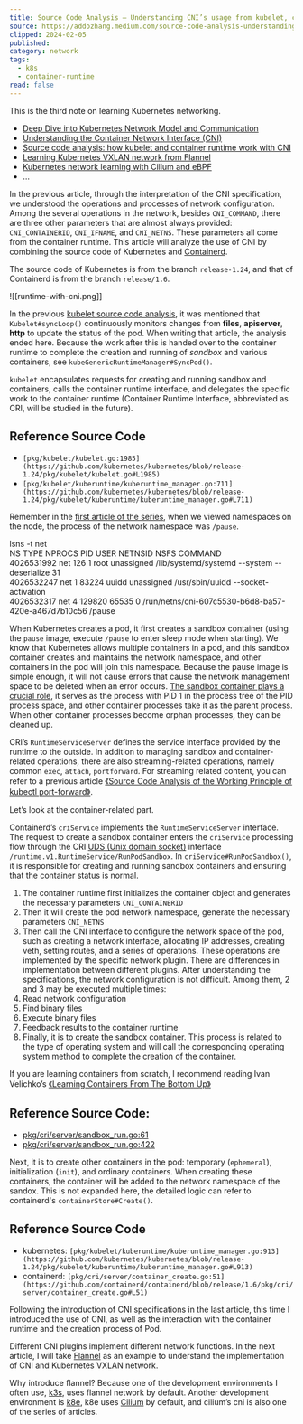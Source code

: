 ```yaml
---
title: Source Code Analysis — Understanding CNI’s usage from kubelet, container runtime
source: https://addozhang.medium.com/source-code-analysis-understanding-cnis-usage-from-kubelet-container-runtime-24d72f29466b
clipped: 2024-02-05
published: 
category: network
tags:
  - k8s
  - container-runtime
read: false
---
```


This is the third note on learning Kubernetes networking.

-   [Deep Dive into Kubernetes Network Model and Communication](https://medium.com/@addozhang/deep-dive-into-kubernetes-network-model-and-communication-57a2bffc852e)
-   [Understanding the Container Network Interface (CNI)](https://addozhang.medium.com/introduction-to-container-network-interface-cni-25309a64b23e)
-   [Source code analysis: how kubelet and container runtime work with CNI](https://medium.com/@addozhang/source-code-analysis-understanding-cnis-usage-from-kubelet-container-runtime-24d72f29466b)
-   [Learning Kubernetes VXLAN network from Flannel](https://addozhang.medium.com/learning-kubernetes-vxlan-network-with-flannel-2d6a58c95300)
-   [Kubernetes network learning with Cilium and eBPF](https://addozhang.medium.com/kubernetes-network-learning-with-cilium-and-ebpf-aafbf3163840)
-   …

In the previous article, through the interpretation of the CNI specification, we understood the operations and processes of network configuration. Among the several operations in the network, besides `CNI_COMMAND`, there are three other parameters that are almost always provided: `CNI_CONTAINERID`, `CNI_IFNAME`, and `CNI_NETNS`. These parameters all come from the container runtime. This article will analyze the use of CNI by combining the source code of Kubernetes and [Containerd](https://containerd.io/).

The source code of Kubernetes is from the branch `release-1.24`, and that of Containerd is from the branch `release/1.6`.

!\[\[runtime-with-cni.png\]\]

In the previous [kubelet source code analysis](https://mp.weixin.qq.com/s/O7k3MlgyonNtOUxNPrN8lg), it was mentioned that `Kubelet#syncLoop()` continuously monitors changes from **files**, **apiserver**, **http** to update the status of the pod. When writing that article, the analysis ended here. Because the work after this is handed over to the container runtime to complete the creation and running of *sandbox* and various containers, see `kubeGenericRuntimeManager#SyncPod()`.

`kubelet` encapsulates requests for creating and running sandbox and containers, calls the container runtime interface, and delegates the specific work to the container runtime (Container Runtime Interface, abbreviated as CRI, will be studied in the future).

## Reference Source Code

-   `[pkg/kubelet/kubelet.go:1985](https://github.com/kubernetes/kubernetes/blob/release-1.24/pkg/kubelet/kubelet.go#L1985)`
-   `[pkg/kubelet/kuberuntime/kuberuntime_manager.go:711](https://github.com/kubernetes/kubernetes/blob/release-1.24/pkg/kubelet/kuberuntime/kuberuntime_manager.go#L711)`

Remember in the [first article of the series](https://atbug.com/deep-dive-k8s-network-mode-and-communication/), when we viewed namespaces on the node, the process of the network namespace was `/pause`.

lsns -t net  
        NS TYPE NPROCS    PID USER     NETNSID NSFS                                                COMMAND  
4026531992 net     126      1 root  unassigned                                                     /lib/systemd/systemd --system --deserialize 31  
4026532247 net       1  83224 uuidd unassigned                                                     /usr/sbin/uuidd --socket-activation  
4026532317 net       4 129820 65535          0 /run/netns/cni-607c5530-b6d8-ba57-420e-a467d7b10c56 /pause

When Kubernetes creates a pod, it first creates a sandbox container (using the `pause` image, execute `/pause` to enter sleep mode when starting). We know that Kubernetes allows multiple containers in a pod, and this sandbox container creates and maintains the network namespace, and other containers in the pod will join this namespace. Because the pause image is simple enough, it will not cause errors that cause the network management space to be deleted when an error occurs. [The sandbox container plays a crucial role](https://www.ianlewis.org/en/almighty-pause-container), it serves as the process with PID 1 in the process tree of the PID process space, and other container processes take it as the parent process. When other container processes become orphan processes, they can be cleaned up.

CRI’s `RuntimeServiceServer` defines the service interface provided by the runtime to the outside. In addition to managing sandbox and container-related operations, there are also streaming-related operations, namely common `exec`, `attach`, `portforward`. For streaming related content, you can refer to a previous article [《Source Code Analysis of the Working Principle of kubectl port-forward》](https://mp.weixin.qq.com/s/oDSTJBUh1B-6mf7DX7g4Zg).

Let’s look at the container-related part.

Containerd’s `criService` implements the `RuntimeServiceServer` interface. The request to create a sandbox container enters the `criService` processing flow through the CRI [UDS (Unix domain socket)](https://en.wikipedia.org/wiki/Unix_domain_socket) interface `/runtime.v1.RuntimeService/RunPodSandbox`. In `criService#RunPodSandbox()`, it is responsible for creating and running sandbox containers and ensuring that the container status is normal.

1.  The container runtime first initializes the container object and generates the necessary parameters `CNI_CONTAINERID`
2.  Then it will create the pod network namespace, generate the necessary parameters `CNI_NETNS`
3.  Then call the CNI interface to configure the network space of the pod, such as creating a network interface, allocating IP addresses, creating veth, setting routes, and a series of operations. These operations are implemented by the specific network plugin. There are differences in implementation between different plugins. After understanding the specifications, the network configuration is not difficult. Among them, 2 and 3 may be executed multiple times:
4.  Read network configuration
5.  Find binary files
6.  Execute binary files
7.  Feedback results to the container runtime
8.  Finally, it is to create the sandbox container. This process is related to the type of operating system and will call the corresponding operating system method to complete the creation of the container.

If you are learning containers from scratch, I recommend reading Ivan Velichko’s [《Learning Containers From The Bottom Up》](https://iximiuz.com/en/posts/container-learning-path/)

## Reference Source Code:

-   [pkg/cri/server/sandbox_run.go:61](https://github.com/containerd/containerd/blob/release/1.6/pkg/cri/server/sandbox_run.go#L61)
-   [pkg/cri/server/sandbox_run.go:422](https://github.com/containerd/containerd/blob/release/1.6/pkg/cri/server/sandbox_run.go#L422)

Next, it is to create other containers in the pod: temporary (`ephemeral`), initialization (`init`), and ordinary containers. When creating these containers, the container will be added to the network namespace of the sandox. This is not expanded here, the detailed logic can refer to containerd's `containerStore#Create()`.

## Reference Source Code

-   kubernetes: `[pkg/kubelet/kuberuntime/kuberuntime_manager.go:913](https://github.com/kubernetes/kubernetes/blob/release-1.24/pkg/kubelet/kuberuntime/kuberuntime_manager.go#L913)`
-   containerd: `[pkg/cri/server/container_create.go:51](https://github.com/containerd/containerd/blob/release/1.6/pkg/cri/server/container_create.go#L51)`

Following the introduction of CNI specifications in the last article, this time I introduced the use of CNI, as well as the interaction with the container runtime and the creation process of Pod.

Different CNI plugins implement different network functions. In the next article, I will take [Flannel](https://github.com/flannel-io/flannel) as an example to understand the implementation of CNI and Kubernetes VXLAN network.

Why introduce flannel? Because one of the development environments I often use, [k3s](https://k3s.io/), uses flannel network by default. Another development environment is [k8e](https://getk8e.com/), k8e uses [Cilium](https://cilium.io/) by default, and cilium’s cni is also one of the series of articles.